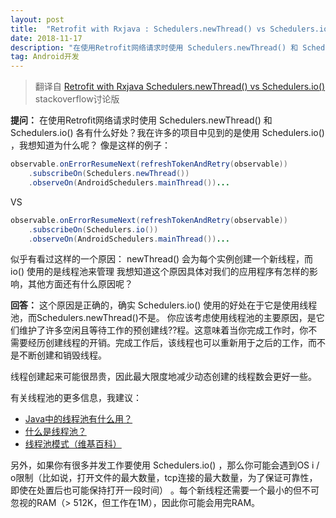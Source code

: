 ```yaml
---
layout: post  
title:  "Retrofit with Rxjava : Schedulers.newThread() vs Schedulers.io()"  
date: 2018-11-17  
description: "在使用Retrofit网络请求时使用 Schedulers.newThread() 和 Schedulers.io() 各有什么好处？"
tag: Android开发
---
```


> 翻译自 [Retrofit with Rxjava Schedulers.newThread() vs Schedulers.io()](https://stackoverflow.com/questions/33415881/retrofit-with-rxjava-schedulers-newthread-vs-schedulers-io) stackoverflow讨论版

**提问：**
在使用Retrofit网络请求时使用 Schedulers.newThread() 和 Schedulers.io() 各有什么好处？我在许多的项目中见到的是使用 Schedulers.io() ，我想知道为什么呢？
像是这样的例子：
```java
observable.onErrorResumeNext(refreshTokenAndRetry(observable))
    .subscribeOn(Schedulers.newThread())
    .observeOn(AndroidSchedulers.mainThread())...
```
VS
```java
observable.onErrorResumeNext(refreshTokenAndRetry(observable))
    .subscribeOn(Schedulers.io())
    .observeOn(AndroidSchedulers.mainThread())...
```
似乎有看过这样的一个原因：
newThread() 会为每个实例创建一个新线程，而 io() 使用的是线程池来管理
我想知道这个原因具体对我们的应用程序有怎样的影响，其他方面还有什么原因呢？

**回答：**
这个原因是正确的，确实 Schedulers.io() 使用的好处在于它是使用线程池，而Schedulers.newThread()不是。
你应该考虑使用线程池的主要原因，是它们维护了许多空闲且等待工作的预创建线??程。这意味着当你完成工作时，你不需要经历创建线程的开销。完成工作后，该线程也可以重新用于之后的工作，而不是不断创建和销毁线程。

线程创建起来可能很昂贵，因此最大限度地减少动态创建的线程数会更好一些。

有关线程池的更多信息，我建议：
- [Java中的线程池有什么用？](https://stackoverflow.com/questions/3286626/what-is-the-use-of-a-thread-pool-in-java)
- [什么是线程池？](https://softwareengineering.stackexchange.com/questions/173575/what-is-a-thread-pool)
- [线程池模式（维基百科）](https://en.wikipedia.org/wiki/Thread_pool_pattern)

另外，如果你有很多并发工作要使用 Schedulers.io() ，那么你可能会遇到OS i / o限制（比如说，打开文件的最大数量，tcp连接的最大数量，为了保证可靠性，即使在处置后也可能保持打开一段时间） 。每个新线程还需要一个最小的但不可忽视的RAM（> 512K，但工作在1M），因此你可能会用完RAM。